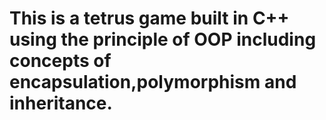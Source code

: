 # This is a tetrus game built in C++ using the principle of OOP including concepts of encapsulation,polymorphism and inheritance.